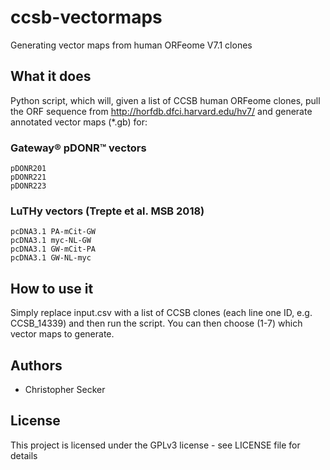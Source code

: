 # ccsb-vectormaps
Generating vector maps from human ORFeome V7.1 clones

## What it does

Python script, which will, given a list of CCSB human ORFeome clones, pull the ORF sequence from http://horfdb.dfci.harvard.edu/hv7/ and generate annotated vector maps (*.gb) for:

### Gateway® pDONR™ vectors

    pDONR201
    pDONR221
    pDONR223

### LuTHy vectors (Trepte et al. MSB 2018)

    pcDNA3.1 PA-mCit-GW
    pcDNA3.1 myc-NL-GW
    pcDNA3.1 GW-mCit-PA
    pcDNA3.1 GW-NL-myc

## How to use it

Simply replace input.csv with a list of CCSB clones (each line one ID, e.g. CCSB_14339) and then run the script. 
You can then choose (1-7) which vector maps to generate.

## Authors

* Christopher Secker
    
## License

This project is licensed under the GPLv3 license - see LICENSE file for details
